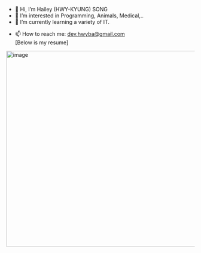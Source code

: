 - 👋 Hi, I’m Hailey (HWY-KYUNG) SONG
- 👀 I’m interested in Programming, Animals, Medical,..
- 🌱 I’m currently learning a variety of IT.
<!--- 💞️ I’m looking to collaborate on ---> 
- 📫 How to reach me: dev.hwyba@gmail.com<br>
[Below is my resume]
<img width="524" alt="image" src="https://user-images.githubusercontent.com/108180200/219012910-2a5235c7-214b-42a3-94ce-8f55f9c8e9b7.png">

<!---
hwyba28/hwyba28 is a ✨ special ✨ repository because its `README.md` (this file) appears on your GitHub profile.
You can click the Preview link to take a look at your changes.
--->
<!--
<img width="420" alt="image" src="https://user-images.githubusercontent.com/108180200/178365683-6e725bcb-c986-41a0-8551-04b77581536b.png">
-->
